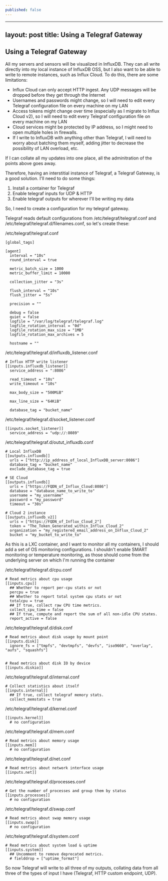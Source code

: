 ```yaml
---
published: false
---
```

---
layout: post
title: Using a Telegraf Gateway
---
## Using a Telegraf Gateway

All my servers and sensors will be visualized in InfluxDB. They can all write directly into my local instance of InfluxDB OSS, but I also want to be able to write to remote instances, such as Influx Cloud. To do this, there are some limitations:

- Influx Cloud can only accept HTTP ingest. Any UDP messages will be dropped before they get through the Internet
- Usernames and passwords might change, so I will need to edit every Telegraf configuration file on every machine on my LAN
- Access tokens might change over time (especially as I migrate to Influx Cloud v2), so I will need to edit every Telegraf configuration file on every machine on my LAN
- Cloud services might be protected by IP address, so I might need to open multiple holes in firewalls.
- If I write to InfluxDB with anything other than Telegraf, I will need to worry about batching them myself, adding jitter to decrease the possibility of LAN overload, etc.

If I can collate all my updates into one place, all the adminitration of the points above goes away.

Therefore, having an interstitial instance of Telegraf, a Telegraf Gateway, is a good solution. I'll need to do some things:

1. Install a container for Telegraf
2. Enable telegraf inputs for UDP & HTTP
3. Enable telegraf outputs for wherever I'll be writing my data

So, I need to create a configuration for my telegraf gateway.

Telegraf reads default configurations from /etc/telegraf/telegraf.conf and /etc/telegraf/telegraf.d/filenames.conf, so let's create these:

/etc/telegraf/telegraf.conf
```
[global_tags]

[agent]
  interval = "10s"
  round_interval = true

  metric_batch_size = 1000
  metric_buffer_limit = 10000

  collection_jitter = "3s"

  flush_interval = "10s"
  flush_jitter = "5s"

  precision = ""

  debug = false
  quiet = false
  logfile = "/var/log/telegraf/telegraf.log"
  logfile_rotation_interval = "0d"
  logfile_rotation_max_size = "1MB"
  logfile_rotation_max_archives = 5

  hostname = ""
```

/etc/telegraf/telegraf.d/influxdb_listener.conf
```
# Influx HTTP write listener
[[inputs.influxdb_listener]]
  service_address = ":8086"

  read_timeout = "10s"
  write_timeout = "10s"

  max_body_size = "500MiB"

  max_line_size = "64KiB"

  database_tag = "bucket_name"
```

/etc/telegraf/telegraf.d/socket_listener.conf
```
[[inputs.socket_listener]]
  service_address = "udp://:8089"
```

/etc/telegraf/telegraf.d/outut_influxdb.conf
```
# Local InfluxDB
[[outputs.influxdb]]
  urls = ["http://ip_address_of_local_InfluxDB_server:8086"]
  database_tag = "bucket_name"
  exclude_database_tag = true

# SE Cloud
[[outputs.influxdb]]
  urls = ["https://FQDN_of_Influx_Cloud:8086"]
  database = "database_name_to_write_to"
  username = "my_username"
  password = "my_password"
  timeout = "30s"

# Cloud 2 instance
[[outputs.influxdb_v2]]
  urls = ["https://FQDN_of_Influx_Cloud_2"]
  token = "The_Token_Generated_within_Influx_Cloud_2"
  organization = "my_registered_email_address_on_Influx_Cloud_2"
  bucket = "my_bucket_to_write_to"
```

As this is a LXC container, and I want to monitor all my containers, I should add a set of OS monitoring configurations. I shouldn't enable SMART monitoring or temperature monitoring, as those should come from the underlying server on which I'm running the container

/etc/telegraf/telegraf.d/cpu.conf
```
# Read metrics about cpu usage
[[inputs.cpu]]
  ## Whether to report per-cpu stats or not
  percpu = true
  ## Whether to report total system cpu stats or not
  totalcpu = true
  ## If true, collect raw CPU time metrics.
  collect_cpu_time = false
  ## If true, compute and report the sum of all non-idle CPU states.
  report_active = false
```

/etc/telegraf/telegraf.d/disk.conf
```
# Read metrics about disk usage by mount point
[[inputs.disk]]
  ignore_fs = ["tmpfs", "devtmpfs", "devfs", "iso9660", "overlay", "aufs", "squashfs"]


# Read metrics about disk IO by device
[[inputs.diskio]]
```

/etc/telegraf/telegraf.d/internal.conf
```
# Collect statistics about itself
[[inputs.internal]]
  ## If true, collect telegraf memory stats.
  collect_memstats = true
```

/etc/telegraf/telegraf.d/kernel.conf
```
[[inputs.kernel]]
  # no configuration
```

/etc/telegraf/telegraf.d/mem.conf
```
# Read metrics about memory usage
[[inputs.mem]]
  # no configuration
```

/etc/telegraf/telegraf.d/net.conf
```
# Read metrics about network interface usage
[[inputs.net]]

```

/etc/telegraf/telegraf.d/processes.conf
```
# Get the number of processes and group them by status
[[inputs.processes]]
  # no configuration
```

/etc/telegraf/telegraf.d/swap.conf
```
# Read metrics about swap memory usage
[[inputs.swap]]
  # no configuration
```

/etc/telegraf/telegraf.d/system.conf
```
# Read metrics about system load & uptime
[[inputs.system]]
  ## Uncomment to remove deprecated metrics.
  # fielddrop = ["uptime_format"]
```

So now Telegraf will write to all three of my outputs, collating data from all three of the types of input I have (Telegraf, HTTP custom endpoint, UDP).
